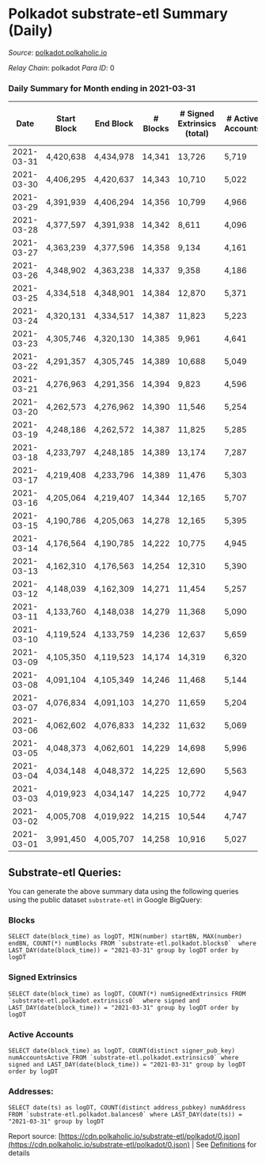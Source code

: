 # Polkadot substrate-etl Summary (Daily)

_Source_: [polkadot.polkaholic.io](https://polkadot.polkaholic.io)

*Relay Chain*: polkadot
*Para ID*: 0



### Daily Summary for Month ending in 2021-03-31


| Date | Start Block | End Block | # Blocks | # Signed Extrinsics (total) | # Active Accounts | # Passive | # New | # Addresses with Balances | # Events | # Transfers | # XCM Transfers In | # XCM Transfers Out |
| ---- | ----------- | --------- | -------- | --------------------------- | ----------------- | --------- | ----- | ------------------------- | -------- | ----------- | ------------------ | ------------------- |
| 2021-03-31 | 4,420,638 | 4,434,978 | 14,341  | 13,726 | 5,719 |  |  | 230,799 | 84,666 | 13,801 ($524,050,752.95) |   |   |
| 2021-03-30 | 4,406,295 | 4,420,637 | 14,343  | 10,710 | 5,022 |  |  |  | 71,020 | 10,412 ($269,708,910.04) |   |   |
| 2021-03-29 | 4,391,939 | 4,406,294 | 14,356  | 10,799 | 4,966 |  |  |  | 72,160 | 10,284 ($299,946,920.69) |   |   |
| 2021-03-28 | 4,377,597 | 4,391,938 | 14,342  | 8,611 | 4,096 |  |  |  | 60,808 | 7,840 ($478,174,424.91) |   |   |
| 2021-03-27 | 4,363,239 | 4,377,596 | 14,358  | 9,134 | 4,161 |  |  |  | 62,516 | 8,449 ($157,612,433.45) |   |   |
| 2021-03-26 | 4,348,902 | 4,363,238 | 14,337  | 9,358 | 4,186 |  |  |  | 65,515 | 9,011 ($302,769,298.03) |   |   |
| 2021-03-25 | 4,334,518 | 4,348,901 | 14,384  | 12,870 | 5,371 |  |  |  | 83,038 | 13,911 ($540,114,149.81) |   |   |
| 2021-03-24 | 4,320,131 | 4,334,517 | 14,387  | 11,823 | 5,223 |  |  |  | 74,474 | 11,841 ($426,886,978.50) |   |   |
| 2021-03-23 | 4,305,746 | 4,320,130 | 14,385  | 9,961 | 4,641 |  |  |  | 67,173 | 9,208 ($368,834,002.02) |   |   |
| 2021-03-22 | 4,291,357 | 4,305,745 | 14,389  | 10,688 | 5,049 |  |  |  | 69,884 | 9,668 ($454,076,186.70) |   |   |
| 2021-03-21 | 4,276,963 | 4,291,356 | 14,394  | 9,823 | 4,596 |  |  |  | 67,376 | 9,034 ($282,242,346.89) |   |   |
| 2021-03-20 | 4,262,573 | 4,276,962 | 14,390  | 11,546 | 5,254 |  |  |  | 73,690 | 10,826 ($322,445,119.47) |   |   |
| 2021-03-19 | 4,248,186 | 4,262,572 | 14,387  | 11,825 | 5,285 |  |  |  | 76,102 | 11,080 ($404,695,378.48) |   |   |
| 2021-03-18 | 4,233,797 | 4,248,185 | 14,389  | 13,174 | 7,287 |  |  |  | 81,730 | 12,355 ($328,772,897.21) |   |   |
| 2021-03-17 | 4,219,408 | 4,233,796 | 14,389  | 11,476 | 5,303 |  |  |  | 75,301 | 10,841 ($364,770,524.86) |   |   |
| 2021-03-16 | 4,205,064 | 4,219,407 | 14,344  | 12,165 | 5,707 |  |  |  | 78,826 | 11,825 ($315,200,409.39) |   |   |
| 2021-03-15 | 4,190,786 | 4,205,063 | 14,278  | 12,165 | 5,395 |  |  |  | 77,704 | 11,697 ($435,304,385.58) |   |   |
| 2021-03-14 | 4,176,564 | 4,190,785 | 14,222  | 10,775 | 4,945 |  |  |  | 69,718 | 9,787 ($309,437,031.42) |   |   |
| 2021-03-13 | 4,162,310 | 4,176,563 | 14,254  | 12,310 | 5,390 |  |  |  | 78,276 | 11,624 ($243,635,085.54) |   |   |
| 2021-03-12 | 4,148,039 | 4,162,309 | 14,271  | 11,454 | 5,257 |  |  |  | 74,413 | 10,397 ($349,364,056.79) |   |   |
| 2021-03-11 | 4,133,760 | 4,148,038 | 14,279  | 11,368 | 5,090 |  |  |  | 73,325 | 10,305 ($267,960,102.49) |   |   |
| 2021-03-10 | 4,119,524 | 4,133,759 | 14,236  | 12,637 | 5,659 |  |  |  | 79,109 | 11,290 ($288,912,783.25) |   |   |
| 2021-03-09 | 4,105,350 | 4,119,523 | 14,174  | 14,319 | 6,320 |  |  |  | 86,752 | 13,098 ($401,899,239.87) |   |   |
| 2021-03-08 | 4,091,104 | 4,105,349 | 14,246  | 11,468 | 5,144 |  |  |  | 71,930 | 9,885 ($271,940,402.32) |   |   |
| 2021-03-07 | 4,076,834 | 4,091,103 | 14,270  | 11,659 | 5,204 |  |  |  | 72,560 | 10,196 ($168,956,839.14) |   |   |
| 2021-03-06 | 4,062,602 | 4,076,833 | 14,232  | 11,632 | 5,069 |  |  |  | 72,980 | 9,882 ($226,536,550.70) |   |   |
| 2021-03-05 | 4,048,373 | 4,062,601 | 14,229  | 14,698 | 5,996 |  |  |  | 84,907 | 13,454 ($445,254,710.17) |   |   |
| 2021-03-04 | 4,034,148 | 4,048,372 | 14,225  | 12,690 | 5,563 |  |  |  | 78,484 | 11,285 ($330,193,547.12) |   |   |
| 2021-03-03 | 4,019,923 | 4,034,147 | 14,225  | 10,772 | 4,947 |  |  |  | 73,133 | 10,759 ($436,267,153.39) |   |   |
| 2021-03-02 | 4,005,708 | 4,019,922 | 14,215  | 10,544 | 4,747 |  |  |  | 70,590 | 10,434 ($444,412,770.48) |   |   |
| 2021-03-01 | 3,991,450 | 4,005,707 | 14,258  | 10,916 | 5,027 |  |  |  | 73,828 | 11,258 ($562,643,383.08) |   |   |

## Substrate-etl Queries:
You can generate the above summary data using the following queries using the public dataset `substrate-etl` in Google BigQuery:


### Blocks
```
SELECT date(block_time) as logDT, MIN(number) startBN, MAX(number) endBN, COUNT(*) numBlocks FROM `substrate-etl.polkadot.blocks0`  where LAST_DAY(date(block_time)) = "2021-03-31" group by logDT order by logDT
```


### Signed Extrinsics
```
SELECT date(block_time) as logDT, COUNT(*) numSignedExtrinsics FROM `substrate-etl.polkadot.extrinsics0`  where signed and LAST_DAY(date(block_time)) = "2021-03-31" group by logDT order by logDT
```


### Active Accounts
```
SELECT date(block_time) as logDT, COUNT(distinct signer_pub_key) numAccountsActive FROM `substrate-etl.polkadot.extrinsics0` where signed and LAST_DAY(date(block_time)) = "2021-03-31" group by logDT order by logDT
```


### Addresses:
```
SELECT date(ts) as logDT, COUNT(distinct address_pubkey) numAddress FROM `substrate-etl.polkadot.balances0` where LAST_DAY(date(ts)) = "2021-03-31" group by logDT
```



Report source: [https://cdn.polkaholic.io/substrate-etl/polkadot/0.json](https://cdn.polkaholic.io/substrate-etl/polkadot/0.json) | See [Definitions](/DEFINITIONS.md) for details
